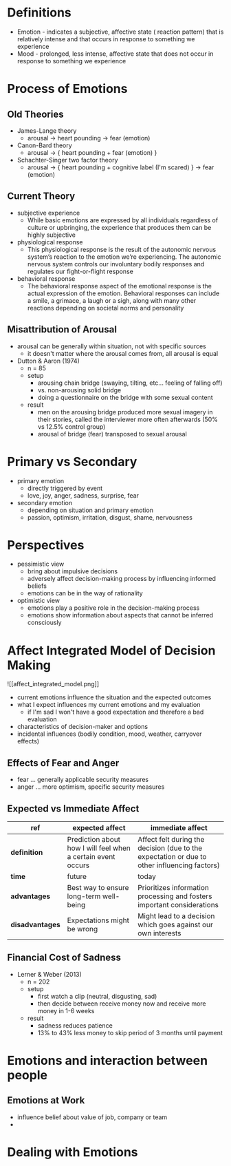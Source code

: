 # Definitions
- Emotion - indicates a subjective, affective state ( reaction pattern) that is relatively intense and that occurs in response to something we experience
- Mood - prolonged, less intense, affective state that does not occur in response to something we experience

# Process of Emotions
## Old Theories
- James-Lange theory
	- arousal -> heart pounding -> fear (emotion)
- Canon-Bard theory
	- arousal -> { heart pounding + fear (emotion) }
- Schachter-Singer two factor theory
	- arousal -> { heart pounding + cognitive label (I'm scared) } -> fear (emotion)

## Current Theory
- subjective experience
	- While basic emotions are expressed by all individuals regardless of culture or upbringing, the experience that produces them can be highly subjective
- physiological response
	- This physiological response is the result of the autonomic nervous system’s reaction to the emotion we’re experiencing. The autonomic nervous system controls our involuntary bodily responses and regulates our fight-or-flight response
- behavioral response
	- The behavioral response aspect of the emotional response is the actual expression of the emotion. Behavioral responses can include a smile, a grimace, a laugh or a sigh, along with many other reactions depending on societal norms and personality

## Misattribution of Arousal
- arousal can be generally within situation, not with specific sources
	- it doesn't matter where the arousal comes from, all arousal is equal
- Dutton & Aaron (1974)
	- n = 85
	- setup 
		- arousing chain bridge (swaying, tilting, etc... feeling of falling off)
		- vs. non-arousing solid bridge
		- doing a questionnaire on the bridge with some sexual content
	- result
		- men on the arousing bridge produced more sexual imagery in their stories, called the interviewer more often afterwards (50% vs 12.5% control group)
		- arousal of bridge (fear) transposed to sexual arousal

# Primary vs Secondary
- primary emotion
	- directly triggered by event
	- love, joy, anger, sadness, surprise, fear
- secondary emotion
	- depending on situation and primary emotion
	- passion, optimism, irritation, disgust, shame, nervousness

# Perspectives
- pessimistic view
	- bring about impulsive decisions
	- adversely affect decision-making process by influencing informed beliefs
	- emotions can be in the way of rationality
- optimistic view
	- emotions play a positive role in the decision-making process
	- emotions show information about aspects that cannot be inferred consciously

# Affect Integrated Model of Decision Making
![[affect_integrated_model.png]]
- current emotions influence the situation and the expected outcomes
- what I expect influences my current emotions and my evaluation
	- if I'm sad I won't have a good expectation and therefore a bad evaluation
- characteristics of decision-maker and options
- incidental influences (bodily condition, mood, weather, carryover effects)

## Effects of Fear and Anger
- fear ... generally applicable security measures
- anger ... more optimism, specific security measures

## Expected vs Immediate Affect
| ref               | expected affect                                              | immediate affect                                                                             |
| ----------------- | ------------------------------------------------------------ | -------------------------------------------------------------------------------------------- |
| **definition**    | Prediction about how I will feel when a certain event occurs | Affect felt during the decision (due to the expectation or due to other influencing factors) |
| **time**          | future                                                       | today                                                                                        |
| **advantages**    | Best way to ensure long-term well-being                      | Prioritizes information processing and fosters important considerations                      |
| **disadvantages** | Expectations might be wrong                                  | Might lead to a decision which goes against our own interests                                |

## Financial Cost of Sadness
- Lerner & Weber (2013)
	- n = 202
	- setup
		- first watch a clip (neutral, disgusting, sad)
		- then decide between receive money now and receive more money in 1-6 weeks
	- result
		- sadness reduces patience
		- 13% to 43% less money to skip period of 3 months until payment

# Emotions and interaction between people
## Emotions at Work
- influence belief about value of job, company or team
- 

# Dealing with Emotions

